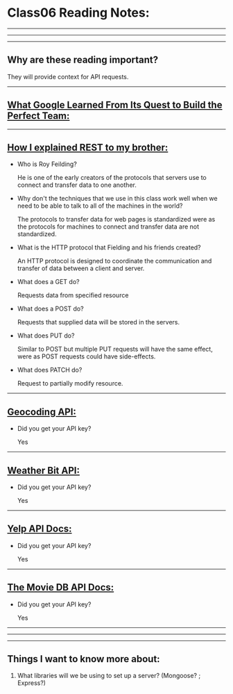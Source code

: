 # **Class06 Reading Notes:**
---
---
---
## Why are these reading important?

  They will provide context for API requests.

---

## [**What Google Learned From Its Quest to Build the Perfect Team:**](https://www.google.com/amp/mobile.nytimes.com/2016/02/28/magazine/what-google-learned-from-its-quest-to-build-the-perfect-team.amp.html)

---

## [**How I explained REST to my brother:**](https://gist.github.com/brookr/5977550)

* Who is Roy Feilding?

  He is one of the early creators of the protocols that servers use to connect and transfer data to one another.

* Why don't the techniques that we use in this class work well when we need to be able to talk to all of the machines in the world?

  The protocols to transfer data for web pages is standardized were as the protocols for machines to connect and transfer data are not standardized.

* What is the HTTP protocol that Fielding and his friends created?

  An HTTP protocol is designed to coordinate the communication and transfer of data between a client and server.

* What does a GET do?

  Requests data from specified resource

* What does a POST do?

  Requests that supplied data will be stored in the servers.

* What does PUT do?

  Similar to POST but multiple PUT requests will have the same effect, were as POST requests could have side-effects.

* What does PATCH do?

  Request to partially modify resource.

---

## [**Geocoding API:**](https://locationiq.com/)

* Did you get your API key?

  Yes

---

## [**Weather Bit API:**](https://www.weatherbit.io/)

* Did you get your API key?

  Yes

---

## [**Yelp API Docs:**](https://www.yelp.com/developers/documentation/v3/business_search)

* Did you get your API key?

  Yes

---

## [**The Movie DB API Docs:**](https://developers.themoviedb.org/3/getting-started/introduction)

* Did you get your API key?

  Yes

---
---
---
## **Things I want to know more about:**

1. What libraries will we be using to set up a server? (Mongoose? ; Express?)

